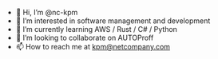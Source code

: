 - 👋 Hi, I’m @nc-kpm
- 👀 I’m interested in software management and development
- 🌱 I’m currently learning AWS / Rust / C# / Python
- 💞️ I’m looking to collaborate on AUTOProff
- 📫 How to reach me at kpm@netcompany.com

<!---
nc-kpm/nc-kpm is a ✨ special ✨ repository because its `README.md` (this file) appears on your GitHub profile.
You can click the Preview link to take a look at your changes.
--->
